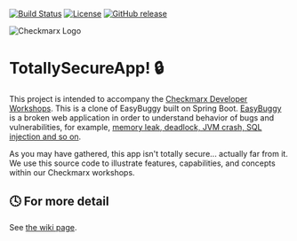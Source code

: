 [![Build Status](https://travis-ci.org/k-tamura/easybuggy4sb.svg?branch=master)](https://travis-ci.org/k-tamura/easybuggy4sb)
[![License](https://img.shields.io/badge/License-Apache%202.0-blue.svg)](https://opensource.org/licenses/Apache-2.0)
[![GitHub release](https://img.shields.io/github/release/k-tamura/easybuggy4sb.svg)](https://github.com/k-tamura/easybuggy4sb/releases/latest)

![Checkmarx Logo](https://checkmarx.com/wp-content/uploads/2021/04/cx_logo-header.png)

# TotallySecureApp! :lock:

This project is intended to accompany the [Checkmarx Developer Workshops](https://workshops.checkmarx.com).  This is a clone of EasyBuggy built on Spring Boot. [EasyBuggy](https://github.com/k-tamura/easybuggy) is a broken web application in order to understand behavior of bugs and vulnerabilities, for example, [memory leak, deadlock, JVM crash, SQL injection and so on](https://github.com/k-tamura/easybuggy4sb/wiki).

As you may have gathered, this app isn't totally secure... actually far from it.  We use this source code to illustrate features, capabilities, and concepts within our Checkmarx workshops.

    
:clock4: For more detail
-
   
See [the wiki page](https://github.com/k-tamura/easybuggy4sb/wiki).
